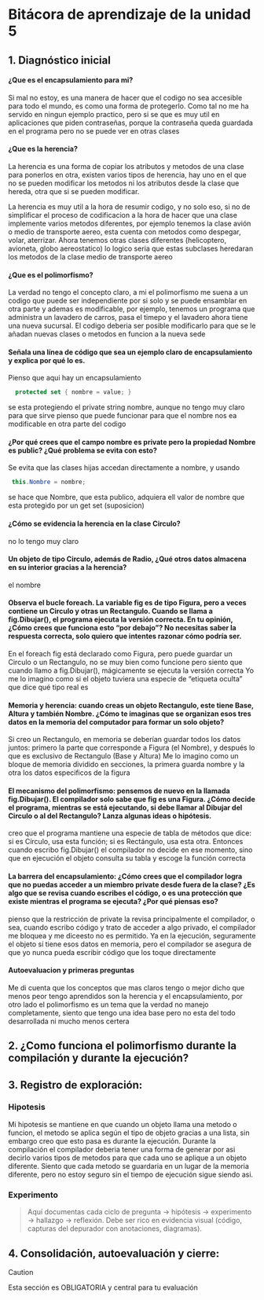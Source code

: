 # Bitácora de aprendizaje de la unidad 5

## 1.  **Diagnóstico inicial**


#### ¿Que es el encapsulamiento para mi?

Si mal no estoy, es una manera de hacer que el codigo no sea accesible para todo el mundo, es como una forma de protegerlo. Como tal no me ha servido en ningun ejemplo practico, pero si se que es muy util en aplicaciones que piden contraseñas, porque la contraseña queda guardada en el programa pero no se puede ver en otras clases

#### ¿Que es la herencia?

La herencia es una forma de copiar los atributos y metodos de una clase para ponerlos en otra, existen varios tipos de herencia, hay uno en el que no se pueden modificar los metodos ni los atributos desde la clase que hereda, otra que si se pueden modificar.

La herencia es muy util a la hora de resumir codigo, y no solo eso, si no de simplificar el proceso de codificacion a la hora de hacer que una clase implemente varios metodos diferentes, por ejemplo tenemos la clase avión o medio de transporte aereo, esta cuenta con metodos como despegar, volar, aterrizar. Ahora tenemos otras clases diferentes (helicoptero, avioneta, globo aereostatico) lo logico seria que estas subclases heredaran los metodos de la clase medio de transporte aereo

#### ¿Que es el polimorfismo?

La verdad no tengo el concepto claro, a mi el polimorfismo me suena a un codigo que puede ser independiente por si solo y se puede ensamblar en otra parte y ademas es modificable, por ejemplo, tenemos un programa que administra un lavadero de carros, pasa el timepo y el lavadero ahora tiene una nueva sucursal. El codigo deberia ser posible modificarlo para que se le añadan nuevas clases o metodos en funcion a la nueva sede

#### Señala una línea de código que sea un ejemplo claro de encapsulamiento y explica por qué lo es.

Pienso que aqui hay un encapsulamiento
```csharp
  protected set { nombre = value; }
```
se esta protegiendo el private string  nombre, aunque no tengo muy claro para que sirve pienso que puede funcionar para que el nombre nos ea modificable en otra parte del codigo

#### ¿Por qué crees que el campo nombre es private pero la propiedad Nombre es public? ¿Qué problema se evita con esto?

Se evita que las clases hijas accedan directamente a nombre, y usando 

```csharp
 this.Nombre = nombre;
```

se hace que Nombre, que esta publico, adquiera ell valor de nombre que esta protegido por un get set (suposicion)

#### ¿Cómo se evidencia la herencia en la clase Circulo?

no lo tengo muy claro

#### Un objeto de tipo Circulo, además de Radio, ¿Qué otros datos almacena en su interior gracias a la herencia?

el nombre

#### Observa el bucle foreach. La variable fig es de tipo Figura, pero a veces contiene un Circulo y otras un Rectangulo. Cuando se llama a fig.Dibujar(), el programa ejecuta la versión correcta. En tu opinión, ¿Cómo crees que funciona esto “por debajo”? No necesitas saber la respuesta correcta, solo quiero que intentes razonar cómo podría ser.

En el foreach fig está declarado como Figura, pero  puede guardar un Circulo o un Rectangulo, no se muy bien como funcione pero siento que cuando llamo a fig.Dibujar(), mágicamente se ejecuta la versión correcta
Yo me lo imagino como si el objeto tuviera una especie de “etiqueta oculta” que dice qué tipo real es

#### Memoria y herencia: cuando creas un objeto Rectangulo, este tiene Base, Altura y también Nombre. ¿Cómo te imaginas que se organizan esos tres datos en la memoria del computador para formar un solo objeto?

Si creo un Rectangulo, en memoria se deberían guardar todos los datos juntos: primero la parte que corresponde a Figura (el Nombre), y después lo que es exclusivo de Rectangulo (Base y Altura) Me lo imagino como un bloque de memoria dividido en secciones, la primera guarda nombre y la otra los datos especificos de la figura


#### El mecanismo del polimorfismo: pensemos de nuevo en la llamada fig.Dibujar(). El compilador solo sabe que fig es una Figura. ¿Cómo decide el programa, mientras se está ejecutando, si debe llamar al Dibujar del Circulo o al del Rectangulo? Lanza algunas ideas o hipótesis.

creo que el programa mantiene una especie de tabla de métodos que dice: si es Círculo, usa esta función; si es Rectángulo, usa esta otra. Entonces cuando escribo fig.Dibujar() el compilador no decide en ese momento, sino que en ejecución el objeto consulta su tabla y escoge la función correcta

#### La barrera del encapsulamiento: ¿Cómo crees que el compilador logra que no puedas acceder a un miembro private desde fuera de la clase? ¿Es algo que se revisa cuando escribes el código, o es una protección que existe mientras el programa se ejecuta? ¿Por qué piensas eso?

pienso que la restricción de private la revisa principalmente el compilador, o sea, cuando escribo código y trato de acceder a algo privado, el compilador me bloquea y me diceesto no es permitido. Ya en la ejecución, seguramente el objeto sí tiene esos datos en memoria, pero el compilador se asegura de que yo nunca pueda escribir código que los toque directamente

#### Autoevaluacion y primeras preguntas

Me di cuenta que los conceptos que mas claros tengo o mejor dicho que menos peor tengo aprendidos son la herencia y el encapsulamiento, por otro lado el polimorfismo es un tema que la verdad no manejo completamente, siento que tengo una idea base pero no esta del todo desarrollada ni mucho menos certera







## 2.  ¿Como funciona el polimorfismo durante la compilación y durante la ejecución?

## 3.  **Registro de exploración:** 

### Hipotesis

Mi hipotesis se mantiene en que cuando un objeto llama una metodo o funcion, el metodo se aplica según el tipo de objeto gracias a una lista, sin embargo creo que esto pasa es durante la ejecución. Durante la compilación el compilador deberia tener una forma de generar por asi decirlo varios tipos de metodos para que cada uno se aplique a un objeto diferente. Siento que cada metodo se guardaria en un lugar de la memoria diferente, pero no estoy seguro sin el tiempo de ejecución sigue siendo asi.

### Experimento


> Aquí documentas cada ciclo de pregunta -> hipótesis -> experimento -> hallazgo -> reflexión.
> Debe ser rico en evidencia visual (código, capturas del depurador con anotaciones, diagramas).

## 4.  **Consolidación, autoevaluación y cierre:**
> [!CAUTION]
> Esta sección es OBLIGATORIA y central para tu evaluación

